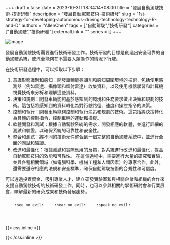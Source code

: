 +++ 
draft = false
date = 2023-10-31T18:34:14+08:00
title = "發展自動駕駛技術-技術研發"
description = "發展自動駕駛技術-技術研發"
slug = "1st-strategy-for-developing-autonomous-driving-technology-technology-R-and-D"
authors = "AllenChen"
tags = ["自動駕駛","技術研發"]
categories = ["自動駕駛","技術研發"]
externalLink = ""
series = []
+++

![image](/images/post/A-rabbit-with-big-blue-eyes-reads-a-book-on-a-autonomous-car-and-use-a-MacBook-with-Van-Gogh-style.jpeg)

發展自動駕駛技術需要進行技術研發工作。技術研發的目標是創造出安全可靠的自動駕駛系統，使汽車能夠在不需要人類操作的情況下行駛。

在技術研發過程中，可以採取以下步驟：
1. 意識形態識別和感知：開發車輛能夠識別和感知周圍環境的技術，包括使用感測器（例如雷達、攝像頭和鐳射雷達）收集資料，以及使用機器學習和計算機視覺技術來分析和理解這些資料。
2. 決策和規劃：開發車輛能夠基於感知到的環境和任務要求做出決策和規劃的技術。這包括將感知到的資料轉化為對行駛路徑、速度和操控指令的決策。
3. 控制和執行：開發車輛能夠控制和執行決策和規劃的技術。這包括將決策轉化為具體的控制指令，控制車輛的運動和操縱。
4. 軟體開發和測試：根據自動駕駛系統的需求，開發相應的軟體，並進行詳細的測試和驗證，以確保系統的可靠性和安全性。
5. 整合和測試：將不同的技術元件整合到一個完整的自動駕駛系統中，並進行全面的測試和驗證。
6. 改進和最佳化：根據測試和實際應用的反饋，對系統進行改進和最佳化，提高自動駕駛技術的效能和可靠性。
在這個過程中，需要進行大量的研究和實驗，並與各種相關領域（如電腦科學、機械工程和人類因素）的專家合作。此外，還需要遵守相應的法規和安全標準，確保自動駕駛技術的合規性和可信度。

可以透過投資資金、吸引專業人才、建立研發實驗室和與相關企業和組織的合作來支援自動駕駛技術的技術研發工作。同時，也可以參與相關的學術研討會和行業展會，瞭解最新的研究成果和技術發展趨勢。

<p><span class="nowrap"><span class="emojify">🙈</span> <code>:see_no_evil:</code></span>  <span class="nowrap"><span class="emojify">🙉</span> <code>:hear_no_evil:</code></span>  <span class="nowrap"><span class="emojify">🙊</span> <code>:speak_no_evil:</code></span></p>
<br>
    

{{< css.inline >}}
<style>
.emojify {
	font-family: Apple Color Emoji, Segoe UI Emoji, NotoColorEmoji, Segoe UI Symbol, Android Emoji, EmojiSymbols;
	font-size: 2rem;
	vertical-align: middle;
}
@media screen and (max-width:650px) {
  .nowrap {
    display: block;
    margin: 25px 0;
  }
}
</style>
{{< /css.inline >}}
